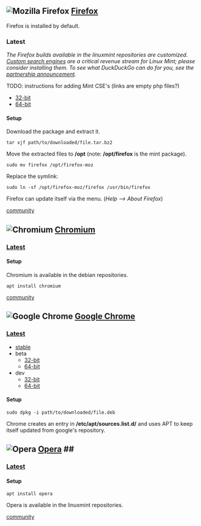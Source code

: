 ## ![][img-firefox] [Firefox][homepage-firefox] ##

Firefox is installed by default.

### Latest ###

_The Firefox builds available in the linuxmint repositories are customized.  [Custom search engines][link-search-engines] are a critical revenue stream for Linux Mint; please consider installing them.  To see what DuckDuckGo can do for you, see the [partnership announcement][link-duckduckgo-partnership]._

TODO: instructions for adding Mint CSE's (links are empty php files?)

* [32-bit][firefox-x86-latest]
* [64-bit][firefox-amd64-latest]

#### Setup ####

Download the package and extract it.

`tar xjf path/to/downloaded/file.tar.bz2`

Move the extracted files to **/opt** (note: **/opt/firefox** is the mint package).

`sudo mv firefox /opt/firefox-moz`

Replace the symlink:

`sudo ln -sf /opt/firefox-moz/firefox /usr/bin/firefox`

Firefox can update itself via the menu. (_Help --> About Firefox_)

[community][community-firefox]

## ![][img-chromium] [Chromium][homepage-chromium] ##

### [Latest][pts-chromium] ###

#### Setup ####

Chromium is available in the debian repositories.

`apt install chromium`

[community][community-chromium]

## ![][img-chrome] [Google Chrome][homepage-google-chrome] ##

### [Latest][chrome-landing] ###

* [stable][chrome-stable]
* beta
    * [32-bit][chrome-x86-beta]
    * [64-bit][chrome-amd64-beta]
* dev
    * [32-bit][chrome-x86-dev]
    * [64-bit][chrome-amd64-dev]

#### Setup ####

`sudo dpkg -i path/to/downloaded/file.deb`

Chrome creates an entry in **/etc/apt/sources.list.d/** and uses APT to keep itself updated from google's repository.

## ![][img-opera] [Opera][homepage-opera] <a id="opera"/>##

### [Latest][pts-opera] ###

#### Setup ####

`apt install opera`

Opera is available in the linuxmint repositories.

[community][community-opera]


[firefox-x86-latest]: ftp://ftp.mozilla.org/pub/mozilla.org/firefox/releases/latest/linux-i686/en-US/
[firefox-amd64-latest]: ftp://ftp.mozilla.org/pub/mozilla.org/firefox/releases/latest/linux-x86_64/en-US/
[chrome-landing]: http://dev.chromium.org/getting-involved/dev-channel 
[chrome-stable]: https://www.google.com/chrome?platform=linux
[chrome-x86-beta]: http://www.google.com/chrome/intl/en/eula_beta.html?dl=beta_i386_deb
[chrome-amd64-beta]: http://www.google.com/chrome/intl/en/eula_beta.html?dl=beta_amd64_deb
[chrome-x86-dev]: http://www.google.com/chrome/intl/en/eula_dev.html?dl=unstable_i386_deb
[chrome-amd64-dev]: http://www.google.com/chrome/intl/en/eula_dev.html?dl=unstable_amd64_deb

[community-chromium]: http://community.linuxmint.com/software/view/chromium-browser
[community-firefox]: http://community.linuxmint.com/software/view/firefox
[community-opera]: http://community.linuxmint.com/software/view/opera

[homepage-google-chrome]: https://www.google.com/chrome/
[homepage-chromium]: http://www.chromium.org/Home
[homepage-firefox]: http://www.mozilla.org/firefox
[homepage-opera]: http://www.opera.com/

[img-firefox]: firefox.png "Mozilla Firefox"
[img-chrome]: google-chrome.png "Google Chrome"
[img-chromium]: chromium-browser.png "Chromium"
[img-opera]: opera.png "Opera"

[link-search-engines]: http://linuxmint.com/searchengines.php
[link-duckduckgo-partnership]: http://blog.linuxmint.com/?p=1884

[pts-chromium]: http://packages.qa.debian.org/c/chromium-browser.html
[pts-opera]: http://packages.linuxmint.com/list.php?release=Debian